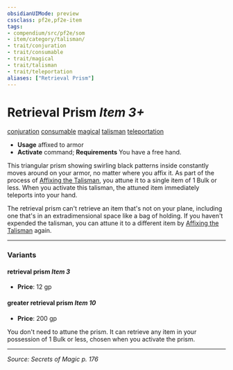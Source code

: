 ```yaml
---
obsidianUIMode: preview
cssclass: pf2e,pf2e-item
tags:
- compendium/src/pf2e/som
- item/category/talisman/
- trait/conjuration
- trait/consumable
- trait/magical
- trait/talisman
- trait/teleportation
aliases: ["Retrieval Prism"]
---
```

# Retrieval Prism *Item 3+*  
[conjuration](conjuration.md "Conjuration School Trait")  [consumable](consumable.md "Consumable Item Trait")  [magical](magical.md "Magical Item Trait")  [talisman](talisman.md "Talisman Item Trait")  [teleportation](teleportation.md "Teleportation Effect Trait")  

- **Usage** affixed to armor
- **Activate** command; **Requirements** You have a free hand.

This triangular prism showing swirling black patterns inside constantly moves around on your armor, no matter where you affix it. As part of the process of [Affixing the Talisman](affix-a-talisman.md), you attune it to a single item of 1 Bulk or less. When you activate this talisman, the attuned item immediately teleports into your hand.

The retrieval prism can't retrieve an item that's not on your plane, including one that's in an extradimensional space like a bag of holding. If you haven't expended the talisman, you can attune it to a different item by [Affixing the Talisman](affix-a-talisman.md) again.

---

### Variants

#### retrieval prism *Item 3*

- **Price**: 12 gp

#### greater retrieval prism *Item 10*

- **Price**: 200 gp

You don't need to attune the prism. It can retrieve any item in your possession of 1 Bulk or less, chosen when you activate the prism.

---
*Source: Secrets of Magic p. 176*